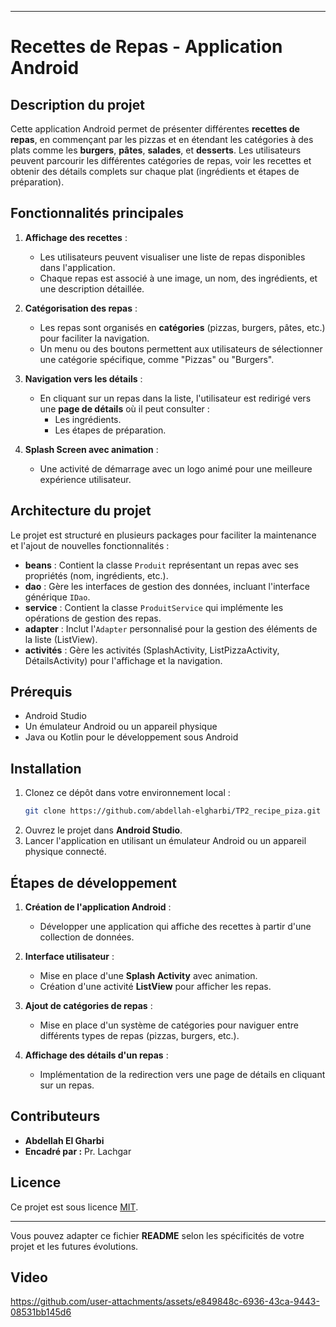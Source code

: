 

---

# **Recettes de Repas - Application Android**

## **Description du projet**
Cette application Android permet de présenter différentes **recettes de repas**, en commençant par les pizzas et en étendant les catégories à des plats comme les **burgers**, **pâtes**, **salades**, et **desserts**. Les utilisateurs peuvent parcourir les différentes catégories de repas, voir les recettes et obtenir des détails complets sur chaque plat (ingrédients et étapes de préparation).

## **Fonctionnalités principales**
1. **Affichage des recettes** : 
   - Les utilisateurs peuvent visualiser une liste de repas disponibles dans l'application.
   - Chaque repas est associé à une image, un nom, des ingrédients, et une description détaillée.
   
2. **Catégorisation des repas** :
   - Les repas sont organisés en **catégories** (pizzas, burgers, pâtes, etc.) pour faciliter la navigation.
   - Un menu ou des boutons permettent aux utilisateurs de sélectionner une catégorie spécifique, comme "Pizzas" ou "Burgers".
   
3. **Navigation vers les détails** :
   - En cliquant sur un repas dans la liste, l'utilisateur est redirigé vers une **page de détails** où il peut consulter :
     - Les ingrédients.
     - Les étapes de préparation.
   
4. **Splash Screen avec animation** :
   - Une activité de démarrage avec un logo animé pour une meilleure expérience utilisateur.

## **Architecture du projet**
Le projet est structuré en plusieurs packages pour faciliter la maintenance et l'ajout de nouvelles fonctionnalités :
- **beans** : Contient la classe `Produit` représentant un repas avec ses propriétés (nom, ingrédients, etc.).
- **dao** : Gère les interfaces de gestion des données, incluant l'interface générique `IDao`.
- **service** : Contient la classe `ProduitService` qui implémente les opérations de gestion des repas.
- **adapter** : Inclut l'`Adapter` personnalisé pour la gestion des éléments de la liste (ListView).
- **activités** : Gère les activités (SplashActivity, ListPizzaActivity, DétailsActivity) pour l'affichage et la navigation.

## **Prérequis**
- Android Studio
- Un émulateur Android ou un appareil physique
- Java ou Kotlin pour le développement sous Android

## **Installation**
1. Clonez ce dépôt dans votre environnement local :
   ```bash
   git clone https://github.com/abdellah-elgharbi/TP2_recipe_piza.git
   ```
2. Ouvrez le projet dans **Android Studio**.
3. Lancer l'application en utilisant un émulateur Android ou un appareil physique connecté.

## **Étapes de développement**
1. **Création de l'application Android** :
   - Développer une application qui affiche des recettes à partir d'une collection de données.
   
2. **Interface utilisateur** :
   - Mise en place d'une **Splash Activity** avec animation.
   - Création d'une activité **ListView** pour afficher les repas.

3. **Ajout de catégories de repas** :
   - Mise en place d'un système de catégories pour naviguer entre différents types de repas (pizzas, burgers, etc.).
   
4. **Affichage des détails d'un repas** :
   - Implémentation de la redirection vers une page de détails en cliquant sur un repas.

## **Contributeurs**
- **Abdellah El Gharbi**
- **Encadré par :** Pr. Lachgar

## **Licence**
Ce projet est sous licence [MIT](LICENSE).

---

Vous pouvez adapter ce fichier **README** selon les spécificités de votre projet et les futures évolutions.

## **Video**
https://github.com/user-attachments/assets/e849848c-6936-43ca-9443-08531bb145d6






